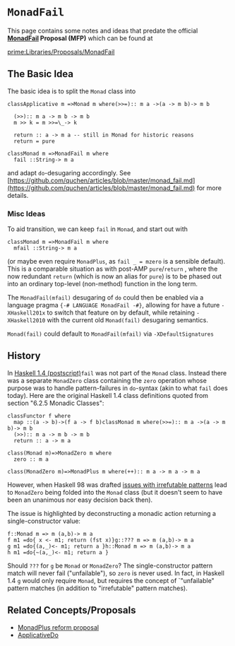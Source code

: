 # `MonadFail`


This page contains some notes and ideas that predate the official **[MonadFail](design/monad-fail) Proposal (MFP)** which can be found at

[prime:Libraries/Proposals/MonadFail](https://prime.haskell.org/intertrac/Libraries/Proposals/MonadFail)

## The Basic Idea


The basic idea is to split the `Monad` class into

```
classApplicative m =>Monad m where(>>=):: m a ->(a -> m b)-> m b

  (>>):: m a -> m b -> m b
  m >> k = m >>=\_-> k 

  return :: a -> m a -- still in Monad for historic reasons
  return = pure

classMonad m =>MonadFail m where
  fail ::String-> m a
```


and adapt `do`-desugaring accordingly.
See [https://github.com/quchen/articles/blob/master/monad_fail.md](https://github.com/quchen/articles/blob/master/monad_fail.md) for more details.

### Misc Ideas


To aid transition, we can keep `fail` in `Monad`, and start out with

```
classMonad m =>MonadFail m where
  mfail ::String-> m a
```


(or maybe even require `MonadPlus`, as `fail _ = mzero` is a sensible default). This is a comparable situation as  with post-AMP `pure`/`return` , where the now redundant `return` (which is now an alias for `pure`) is to be phased out into an ordinary top-level (non-method) function in the long term.


The `MonadFail(mfail)` desugaring of `do` could then be enabled via a language pragma `{-# LANGUAGE MonadFail -#}`, allowing for have a future `-XHaskell201x` to switch that feature on by default, while retaining `-XHaskell2010` with the current old `Monad(fail)` desugaring semantics.

`Monad(fail)` could default to `MonadFail(mfail)` via `-XDefaultSignatures`

## History


In [Haskell 1.4 (postscript)](http://haskell.org/definition/haskell-report-1.4.ps.gz)`fail` was not part of the `Monad` class. Instead there was a separate `MonadZero` class containing the `zero` operation whose purpose was to handle pattern-failures in `do`-syntax (akin to what `fail` does today). Here are the original Haskell 1.4 class definitions quoted from section "6.2.5 Monadic Classes":

```
classFunctor f where
  map ::(a -> b)->(f a -> f b)classMonad m where(>>=):: m a ->(a -> m b)-> m b
  (>>):: m a -> m b -> m b
  return :: a -> m a

class(Monad m)=>MonadZero m where
  zero :: m a

class(MonadZero m)=>MonadPlus m where(++):: m a -> m a -> m a
```


However, when Haskell 98 was drafted [issues with irrefutable patterns](http://marc.info/?l=haskell&m=66622011823641)  lead to `MonadZero` being folded into the `Monad` class (but it doesn't seem to have been an unanimous nor easy decision back then).


The issue is highlighted by deconstructing a monadic action returning a single-constructor value:

```
f::Monad m => m (a,b)-> m a
f m1 =do{ x <- m1; return (fst x)}g::??? m => m (a,b)-> m a
g m1 =do{(a,_)<- m1; return a }h::Monad m => m (a,b)-> m a
h m1 =do{~(a,_)<- m1; return a }
```


Should `???` for `g` be `Monad` or `MonadZero`? The single-constructor pattern match will never fail ("unfailable"), so `zero` is never used. In fact, in Haskell 1.4 `g` would only require `Monad`, but requires the concept of \`"unfailable" pattern matches (in addition to "irrefutable" pattern matches).

## Related Concepts/Proposals

- [MonadPlus reform proposal](https://wiki.haskell.org/MonadPlus_reform_proposal)
- [ApplicativeDo](applicative-do)
